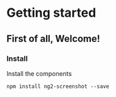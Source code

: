 # Getting started

## First of all, Welcome!

### Install

Install the components
```
npm install ng2-screenshot --save
```
